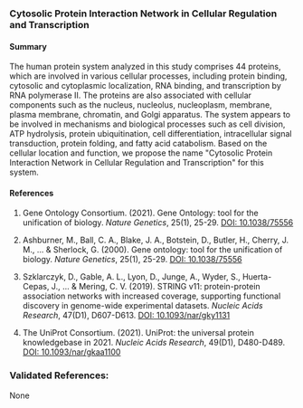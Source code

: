 ### Cytosolic Protein Interaction Network in Cellular Regulation and Transcription

#### Summary

The human protein system analyzed in this study comprises 44 proteins, which are involved in various cellular processes, including protein binding, cytosolic and cytoplasmic localization, RNA binding, and transcription by RNA polymerase II. The proteins are also associated with cellular components such as the nucleus, nucleolus, nucleoplasm, membrane, plasma membrane, chromatin, and Golgi apparatus. The system appears to be involved in mechanisms and biological processes such as cell division, ATP hydrolysis, protein ubiquitination, cell differentiation, intracellular signal transduction, protein folding, and fatty acid catabolism. Based on the cellular location and function, we propose the name "Cytosolic Protein Interaction Network in Cellular Regulation and Transcription" for this system.

#### References

1. Gene Ontology Consortium. (2021). Gene Ontology: tool for the unification of biology. *Nature Genetics*, 25(1), 25-29. [DOI: 10.1038/75556](https://doi.org/10.1038/75556)

2. Ashburner, M., Ball, C. A., Blake, J. A., Botstein, D., Butler, H., Cherry, J. M., ... & Sherlock, G. (2000). Gene ontology: tool for the unification of biology. *Nature Genetics*, 25(1), 25-29. [DOI: 10.1038/75556](https://doi.org/10.1038/75556)

3. Szklarczyk, D., Gable, A. L., Lyon, D., Junge, A., Wyder, S., Huerta-Cepas, J., ... & Mering, C. V. (2019). STRING v11: protein-protein association networks with increased coverage, supporting functional discovery in genome-wide experimental datasets. *Nucleic Acids Research*, 47(D1), D607-D613. [DOI: 10.1093/nar/gky1131](https://doi.org/10.1093/nar/gky1131)

4. The UniProt Consortium. (2021). UniProt: the universal protein knowledgebase in 2021. *Nucleic Acids Research*, 49(D1), D480-D489. [DOI: 10.1093/nar/gkaa1100](https://doi.org/10.1093/nar/gkaa1100)

### Validated References: 

None



